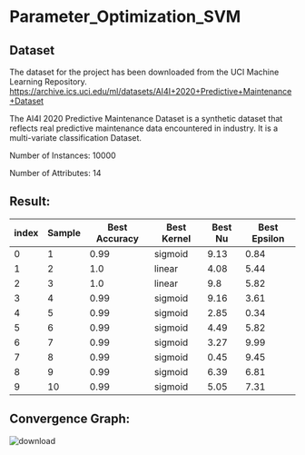 # Parameter_Optimization_SVM
## Dataset
The dataset for the project has been downloaded from the UCI Machine Learning Repository. https://archive.ics.uci.edu/ml/datasets/AI4I+2020+Predictive+Maintenance+Dataset

The AI4I 2020 Predictive Maintenance Dataset is a synthetic dataset that reflects real predictive maintenance data encountered in industry.
It is a multi-variate classification Dataset.

Number of Instances: 10000

Number of Attributes: 14

## Result:

|index|Sample|Best Accuracy|Best Kernel|Best Nu|Best Epsilon|
|---|---|---|---|---|---|
|0|1|0\.99|sigmoid|9\.13|0\.84|
|1|2|1\.0|linear|4\.08|5\.44|
|2|3|1\.0|linear|9\.8|5\.82|
|3|4|0\.99|sigmoid|9\.16|3\.61|
|4|5|0\.99|sigmoid|2\.85|0\.34|
|5|6|0\.99|sigmoid|4\.49|5\.82|
|6|7|0\.99|sigmoid|3\.27|9\.99|
|7|8|0\.99|sigmoid|0\.45|9\.45|
|8|9|0\.99|sigmoid|6\.39|6\.81|
|9|10|0\.99|sigmoid|5\.05|7\.31|


## Convergence Graph:

![download](https://user-images.githubusercontent.com/76900019/234082103-99a0e97f-0dd5-4998-bc1f-cf3048652c9a.png)
